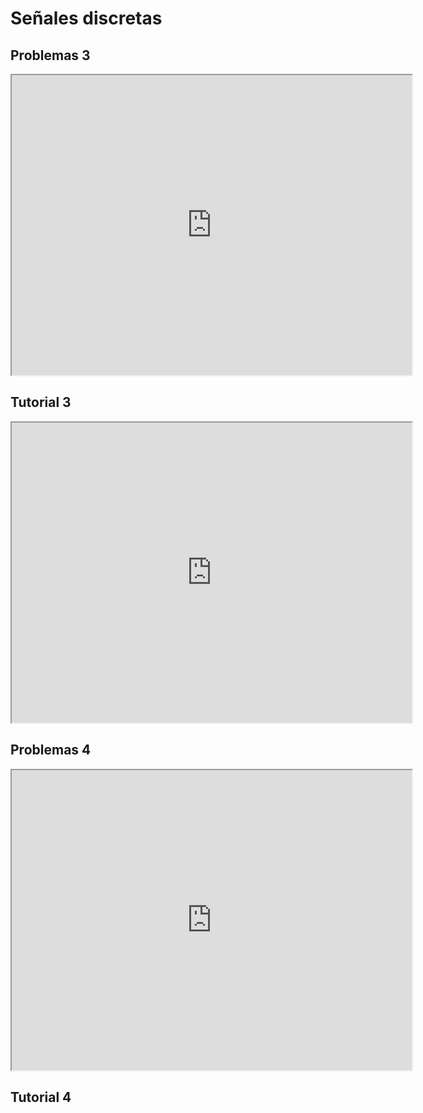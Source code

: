 # Señales discretas

## Problemas 3

<iframe src="https://drive.google.com/file/d/1feFDeLuTspLn8knvq-yMgbu8QzAPT4UW/preview" width="640" height="480" allow="autoplay"></iframe>

## Tutorial 3

<iframe src="https://drive.google.com/file/d/1OrsHmMrpOutZis2hoEhQ-MVxsC-gcCfk/preview" width="640" height="480" allow="autoplay"></iframe>

## Problemas 4

<iframe src="https://drive.google.com/file/d/1WWkkmhKNvE4p397Kx5K1cly_RYDsGurt/preview" width="640" height="480" allow="autoplay"></iframe>

## Tutorial 4
